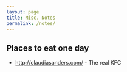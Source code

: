 ```yaml
---
layout: page
title: Misc. Notes
permalink: /notes/
---
```


## Places to eat one day

* http://claudiasanders.com/ - The real KFC